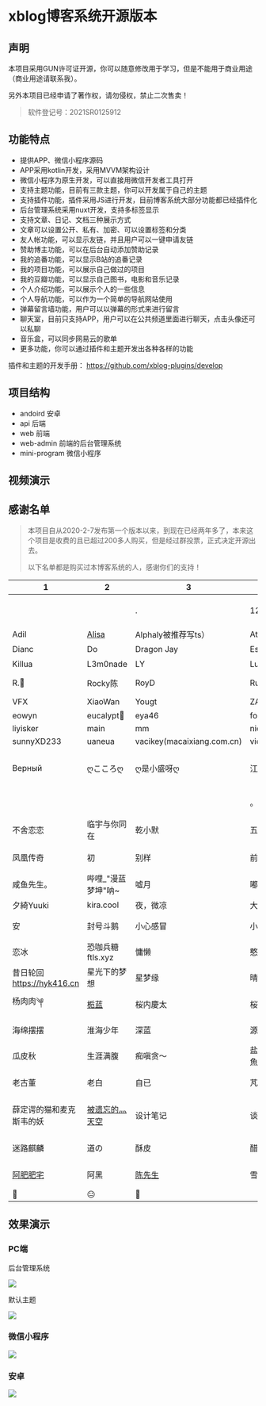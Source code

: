 # xblog博客系统开源版本

## 声明

本项目采用GUN许可证开源，你可以随意修改用于学习，但是不能用于商业用途（商业用途请联系我）。

另外本项目已经申请了著作权，请勿侵权，禁止二次售卖！

> 软件登记号：2021SR0125912

## 功能特点
- 提供APP、微信小程序源码
- APP采用kotlin开发，采用MVVM架构设计
- 微信小程序为原生开发，可以直接用微信开发者工具打开
- 支持主题功能，目前有三款主题，你可以开发属于自己的主题
- 支持插件功能，插件采用JS进行开发，目前博客系统大部分功能都已经插件化
- 后台管理系统采用nuxt开发，支持多标签显示
- 支持文章、日记、文档三种展示方式
- 文章可以设置公开、私有、加密、可以设置标签和分类
- 友人帐功能，可以显示友链，并且用户可以一键申请友链
- 赞助博主功能，可以在后台自动添加赞助记录
- 我的追番功能，可以显示B站的追番记录
- 我的项目功能，可以展示自己做过的项目
- 我的豆瓣功能，可以显示自己图书，电影和音乐记录
- 个人介绍功能，可以展示个人的一些信息
- 个人导航功能，可以作为一个简单的导航网站使用
- 弹幕留言墙功能，用户可以以弹幕的形式来进行留言
- 聊天室，目前只支持APP，用户可以在公共频道里面进行聊天，点击头像还可以私聊
- 音乐盒，可以同步网易云的歌单
- 更多功能，你可以通过插件和主题开发出各种各样的功能

插件和主题的开发手册： https://github.com/xblog-plugins/develop

## 项目结构

- andoird 安卓
- api 后端
- web 前端
- web-admin 前端的后台管理系统
- mini-program 微信小程序

## 视频演示

## 感谢名单

> 本项目自从2020-2-7发布第一个版本以来，到现在已经两年多了，本来这个项目是收费的且已超过200多人购买，但是经过群投票，正式决定开源出去。
> 
> 以下名单都是购买过本博客系统的人，感谢你们的支持！

|1|2|3|4|5|6|7|8|9|10|
|----|----|----|----|----|----|----|----|----|----|
| | | .|12skoko|2130|22娘|404 KIDS SEE GHOSTS|9.29|96孔板@02号|A|A|
Adil|[Alisa](https://alisaqaq.moe)|Alphaly被推荐写ts）|Atriiy|A远赴倒悬山A|Blueflame|Bruce|[CCCCox](https://blog.ccccox.com)|CloudNoctis|Crash.|
Dianc|Do|Dragon Jay|Estrella|Eternally|Eustia|Flechazo|Jeb、|JustASaltFish|Kevin|
Killua|L3m0nade|LY|Luv Letter|Manticore7016|Onism|Pandapan|[Petrichor](https://github.com/p3ddd)|QQWRD|QQ大冰块子|
R.🌙|Rocky陈|RoyD|Russell|Squirreldada|Starry sky|Sykes|TechDirito|UpDown|User2333|
VFX|XiaoWan|Yougt|ZAPHAKIEL|a'ゞ额|[ai云间](https://www.yunio.cn/)|[axiszql](https://axiszql.com)|bestone|chengshaung|cubes|
eowyn|eucalypt🌴|eya46|focus|going|hail|hezimua|howgo|iscool|kmakise.cn|
liyisker|main|mm|nice.ge|niiKyu|pip|robert_tan|seki|shanaq|sunnyQA233(tech0.link)|
sunnyXD233|uaneua|vacikey(macaixiang.com.cn)|violette|wemekid|wing|wl|wziy|youwolf||
Верный|ღこころღ|ღ是小盛呀ღ|‪江南鳄霸|‭|∞|♨️小零娜✎﹏ℳ๓₯㎕|⫍ ⃢👁ܫ👁⃢ ⫎|　|　|
　|　　|　　　　　　　　　　　　|。|みやむら|ㅤ|一世倾辰|一颗苹果|下一站、不是永远╰﹀ |不万能的小吴|
不舍恋恋|临宇与你同在|乾小默|五行缺钱|亦可赛艇～|亦诗亦韵亦端庄|今天是一个礼物|你好神奇呦！|佳娃是魁普js☕|俞心|
凤凰传奇|初|别样|前端小白兔|北北|医学院の工科狗|友人|可可以乐|可能。|叶初凉（叶子）|
咸鱼先生。|哔哩_"漫蓝梦坤"呐~|嘘月|嘟嘟嘟|回忆|地区-|墨寒笑|墨白|墨锋|夏凉|
夕綺Yuuki | kira.cool|夜，微凉|大力粗奇迹|天逸流水|奈瞳|妄念℡|婲|子柠|子衿矜紟|學仙丶七秒|
安|封号斗鹅|小心感冒|小成一派|小游|小游说我很乖|彬᭄ꦿ|往事|徐苏|御坂夏浔|
恋冰|恐咖兵糖 ftls.xyz|慵懒|憨|托鲁斯|折若木|断桥|方寸|无处诉凄凉丶|时分|
昔日轮回 https://hyk416.cn|星光下的梦想|星梦缘|晴方|曖暉(Aihui)|月~悠荡|有关部门|未来|朱先森|机器猫|
杨肉肉༆|[栀蓝](https://record.miku.fit)|桜内慶太|桜火|水晶の恋|汤药|汪|泽泽酱|活着就是为了樱岛麻衣|浅阳Overdose|
海绵摆摆|淮海少年|深蓝|源初熙|源远流长|滑小稽|灰灰|灵感不来|珞度丶|瑛为你而精彩wcneg.wfreeagle.com|
瓜皮秋|生涯满腹|痴嗔贪～|盐罐子里d魚|睦月凌|石上花，爲子開💤|[码上夏雨](https://github.com/SakurajimaMaii)|神话|禾言|穿越大婶|
老古董|老白|自已|芃|花小兰ch|若时间无垠|莫得机会|蒟蒻|蓝白|薄雾似云|
薛定谔的猫和麦克斯韦的妖|[被遗忘的灬天空](https://bywdtk.cn)|设计笔记|谈笑凯歌还|谪仙|赤瞳|超级节点|这只知识也不进脑子呀|远山海|远忘|
迷路麒麟|道の|酥皮|醋刘土豆丝|野猫好好好可爱|铅、笔|長安|长夜#老头子|闯|阿瑶为你痛哭|
[阿肥肥宅](https://blog.syjhxy.ltd)|阿黑|[陈先生](https://www.talkchen.com/)|雪绫钩纱|雲流|青樽|风屿|骆驼强子。|麓|黄道益-千里追风油|
🍓|😐|🥶|


## 效果演示
### PC端
后台管理系统

![](images/img2.jpg)

默认主题

![](images/img3.jpg)

### 微信小程序

![](images/img5.jpg)

### 安卓

![](images/img4.jpg)